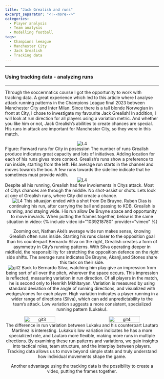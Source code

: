 ```yaml
---
title: "Jack Grealish and runs"
excerpt_separator: "<!--more-->"
categories:
  - Player analysis
  - Team analysis
  - Modelling football
tags:
  - Champions leeague
  - Manchester City
  - Jack Grealish
  - Tracking data
---
```

------------
### Using tracking data - analyzing runs 
------------
<style>
  /* Generell stil for bilder og tekst ved siden av hverandre */
  .figure-text {
    display: flex;
    align-items: flex-start;
    gap: 20px;
    margin-top: 20px;
  }

  /* Gjør bildene responsive */
  .figure-text img {
    width: 40%; /* Bildene tar 40% av bredden */
    max-width: 300px; /* Begrens maksimal bredde på PC */
  }

  /* Teksten ved siden av bildene */
  .figure-text p {
    flex: 1; /* Teksten tar resten av plassen */
    margin: 0;
  }

  /* Responsiv tilpasning for smale skjermer */
  @media screen and (max-width: 768px) {
    .figure-text {
      flex-direction: column; /* Stable bildet og teksten vertikalt */
      align-items: center; /* Midtstill innholdet */
    }

    .figure-text img {
      width: 100%; /* Bildene tar hele bredden på smale skjermer */
      max-width: none; /* Fjern maksimal breddebegrensning */
    }

    .figure-text p {
      text-align: center; /* Juster teksten til midten */
    }
  }
</style>

Through the soccermatics course I got the opportunity to work with tracking data. A great experience which led to this article where I analyse attack running patterns in the Champions League final 2023 between Manchester City and Inter Milan. Since there is a tall blonde Norwegian in front at City, I chose to investigate my favourite Jack Grealish! In addition, I will look at run direction for all players using a variation metric. And whether you like him or not, Jack Grealish’s abilities to create chances are special. His runs in attack are important for Manchester City, so they were in this match.
<div style="text-align:center;">
  <img src="https://github.com/user-attachments/assets/9e95e4b9-4ef5-4beb-a535-feac7dd909ad" alt="L4" style="max-width:80%;"/>
</div> Figure: Forward runs for City in posession
The number of runs Grealish produce indicates great capacity and lots of initiatives. Adding location for each of his runs gives more context. Grealish’s runs show a preference to run inside, starting from the left. His average run starts in the channel and moves towards the box. A few runs towards the sideline indicate that he sometimes must provide width.
<div style="text-align:center;">
  <img src="https://github.com/user-attachments/assets/8504e061-0758-4f61-9f7e-d6816372a193" alt="L4" style="max-width:80%;"/>
</div>
Despite all his running, Grealish had few involements in Citys attack. Most of Citys chances are through the middle. No shot-assist or shots. Lets look at one of Grealish runs, where City did create a chance. 
<div style="text-align:center;">
  <img src="https://github.com/user-attachments/assets/e5e5d568-7488-4ed0-8b37-ef212187ac84" alt="L4" style="max-width:80%;"/>
This situasjon ended with a shot from De Bruyne. Ruben Dias is continuing his run, after carrying the ball and passing to KDB. Grealish is running, and staying wide. His run allow De Bruyne space and opportunity to move inwards. When putting the frames together, below is the same situation in video:
{% include video id="1039218780" provider="vimeo" %}




Zooming out, Nathan Aké’s average wide run makes sense, knowing Grealish often runs inside. Starting his runs closer to the opposition goal than his counterpart Bernardo Silva on the right, Grealish creates a form of asymmetry in City’s running patterns. With Silva operating deeper in midfield, the responsibility for stretching the opposition defence on the right side shifts. The average runs indicates De Bruyne, Akanji,and Stones share this task on their side.   
![git2](https://github.com/user-attachments/assets/94305d77-e245-417a-b8c5-cc028a81537a)
Back to Bernardo Silva, watching him play give an impression from being sort of all over the pitch, wherever the space occurs. This impression is reflected, measuring variation in run direction. Of all players in the match, he is second only to Henrikh Mkhitaryan. Variation is measured by using standard deviation of the angle of running directions, and visualized with wedges/cones for each player. High variation indicates a player running in a wider range of directions (Silva), which can add unpredictability to the team’s attack. Low variation suggests a more consistent, specialized running pattern (Lukaku).
<div style="display: flex; flex-direction: row; justify-content: space-between; align-items: flex-start;">
  <img src="https://github.com/user-attachments/assets/847cdd11-0f06-4c4a-b703-8e489e77fea2" alt="git3" width="45%" />
  <img src="https://github.com/user-attachments/assets/7ce01e6b-9db4-4c3b-a120-c0af1c9da7d2" alt="git4" width="45%" />
</div>
The difference in run variation between Lukaku and his counterpart Lautaro Martínez is interesting. Lukaku’s low variation indicates he has a more specialized role, and Lautaro more flexible, making more runs in multiple directions. By examining these run patterns and variations, we gain insights into tactical roles, team structure, and the interplay between players. Tracking data allows us to move beyond simple stats and truly understand how individual movements shape the game.


Another advantage using the tracking data is the possibility to create a video, putting the frames together. 




